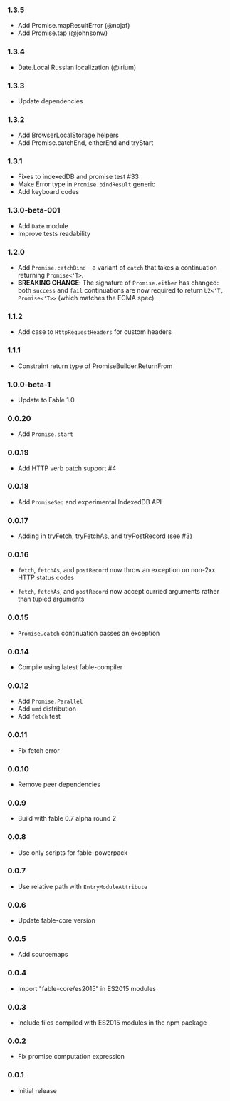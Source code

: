 ### 1.3.5

* Add Promise.mapResultError (@nojaf)
* Add Promise.tap (@johnsonw)

### 1.3.4

* Date.Local Russian localization (@irium)

### 1.3.3

* Update dependencies

### 1.3.2

* Add BrowserLocalStorage helpers
* Add Promise.catchEnd, eitherEnd and tryStart

### 1.3.1

* Fixes to indexedDB and promise test #33
* Make Error type in `Promise.bindResult` generic
* Add keyboard codes

### 1.3.0-beta-001

* Add `Date` module
* Improve tests readability

### 1.2.0

* Add `Promise.catchBind` - a variant of `catch` that takes a continuation returning `Promise<'T>`.
* **BREAKING CHANGE**: The signature of `Promise.either` has changed: both `success` and `fail` continuations are now required to return `U2<'T, Promise<'T>>` (which matches the ECMA spec).

### 1.1.2

* Add case to `HttpRequestHeaders` for custom headers

### 1.1.1

* Constraint return type of PromiseBuilder.ReturnFrom

### 1.0.0-beta-1

* Update to Fable 1.0

### 0.0.20

* Add `Promise.start`

### 0.0.19

* Add HTTP verb patch support #4

### 0.0.18

* Add `PromiseSeq` and experimental IndexedDB API

### 0.0.17

* Adding in tryFetch, tryFetchAs, and tryPostRecord (see #3)

### 0.0.16

* `fetch`, `fetchAs`, and `postRecord` now throw an exception on non-2xx HTTP status codes

* `fetch`, `fetchAs`, and `postRecord` now accept curried arguments rather than tupled arguments

### 0.0.15

* `Promise.catch` continuation passes an exception

### 0.0.14

* Compile using latest fable-compiler

### 0.0.12

* Add `Promise.Parallel`
* Add `umd` distribution
* Add `fetch` test

### 0.0.11

* Fix fetch error

### 0.0.10

* Remove peer dependencies

### 0.0.9

* Build with fable 0.7 alpha round 2

### 0.0.8

* Use only scripts for fable-powerpack

### 0.0.7

* Use relative path with `EntryModuleAttribute`

### 0.0.6

* Update fable-core version

### 0.0.5

* Add sourcemaps

### 0.0.4

* Import "fable-core/es2015" in ES2015 modules

### 0.0.3

* Include files compiled with ES2015 modules in the npm package

### 0.0.2

* Fix promise computation expression

### 0.0.1

* Initial release
